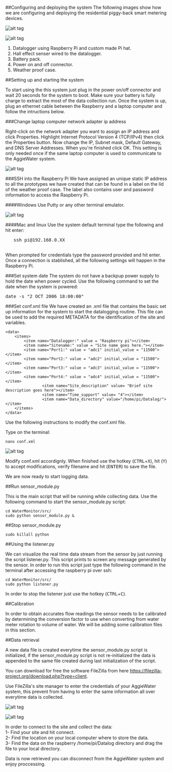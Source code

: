 ##Configuring and deploying the system
The following images show how we are configuring and deploying the residential piggy-back smart metering devices.

![alt tag](https://github.com/UCHIC/WaterMonitor/blob/master/doc/images/AGGIEWATER_SYSTEM_CLOSEUP3.png)

![alt tag](https://github.com/UCHIC/WaterMonitor/blob/master/doc/images/AGGIEWATER_PACK.png)

1. Datalogger using Raspberry Pi and custom made Pi hat.  
2. Hall effect senser wired to the datalogger.  
3. Battery pack.  
4. Power on and off connector.  
5. Weather proof case.

##Setting up and starting the system

To start using the this system just plug in the power on/off connector and wait 20 seconds for the system to boot. Make sure your battery is fully charge to extract the most of the data collection run. Once the system is up, plug an ethernet cable between the Raspberry and a laptop computer and follow the intructions below.

###Change laptop computer network adapter ip address

Right-click on the network adapter you want to assign an IP address and click Properties. Highlight Internet Protocol Version 4 (TCP/IPv4) then click the Properties button. Now change the IP, Subnet mask, Default Gateway, and DNS Server Addresses. When you're finished click OK. This setting is only  needed once if the same laptop computer is used to communicate to the AggieWater system.

![alt tag](https://github.com/UCHIC/WaterMonitor/blob/master/doc/images/static_ip.png)

###SSH into the Raspberry Pi
We have assigned an unique static IP address to all the prototypes we have created that can be found in a label on the lid of the weather proof case. The label also contains user and password information to access the Raspberry Pi.

####Windows
Use Putty or any other terminal emulator.  

![alt tag](https://github.com/UCHIC/WaterMonitor/blob/master/doc/images/putty.png)

####Mac and linux
Use the system default terminal type the following and hit enter:  

   <pre>
   ssh pi@192.168.0.XX
   </pre>

When prompted for credentials type the password provided and hit enter.  Once a connection is stablished, all the following settings will happen in the Raspberry Pi.

###Set system date
The system do not have a backpup power supply to hold the date when power cycled. Use the following command to set the date when the system is powered:

<pre>
date -s "2 OCT 2006 18:00:00"
</pre>

###Set conf.xml file
We have created an .xml file that contains the basic set up information for the system to start the datalogging routine. This file can be used to add the required METADATA for the identification of the site and variables.
```
<data>
    <items>
        <item name="Datalogger:" value = "Raspberry pi"></item>
        <item name="Sitename:" value = "Site name goes here."></item>
        <item name="Port1:" value = "adc1" initial_value = "11500"></item>
        <item name="Port2:" value = "adc2" initial_value = "11500"></item>
        <item name="Port3:" value = "adc3" initial_value = "11500"></item>
        <item name="Port4:" value = "adc4" initial_value = "11500"></item>
                <item name="Site_description" value= "Brief site description goes here"></item>
                <item name="Time_support" value= "4"></item>
                <item name="Data_directory" value="/home/pi/Datalog/"></item>
    </items>
</data>
```
Use the following instructions to modify the conf.xml file.  

Type on the terminal:
```
nano conf.xml
```
![alt tag](https://github.com/UCHIC/WaterMonitor/blob/master/doc/images/conf.png)

Modify conf.xml accordignly. When finished use the hotkey (<kbd>CTRL</kbd>+<kbd>X</kbd>), hit (<kbd>Y</kbd>) to accept modifications, verify filename and hit (<kbd>ENTER</kbd>) to save the file.

We are now ready to start logging data.

##Run sensor_module.py

This is the main script that will be running while collecting data. Use the following command to start the sensor_module.py script:
```
cd WaterMonitor/src/
sudo python sensor_module.py &
```

##Stop sensor_module.py

```
sudo killall python
```

##Using the listener.py

We can visualize the real time data stream from the sensor by just running the script listener.py. This script prints to screen any message generated by the sensor. In order to run this script just type the following command in the terminal after accessing the raspberry pi over ssh:

```
cd WaterMonitor/src/
sudo python listener.py
```
In order to stop the listener just use the hotkey (<kbd>CTRL</kbd>+<kbd>C</kbd>).

##Calibration

In order to obtain accurates flow readings the sensor needs to be calibrated by determining the conversion factor to use when converting from water meter rotation to volume of water. We will be adding some calibration files in this section.

##Data retrieval

A new data file is created everytime the sensor_module.py script is initialized, if the sensor_module.py script is not re-initialized the data is appended to the same file created during last initialization of the script.  

You can download for free the software FileZilla from here https://filezilla-project.org/download.php?type=client.  

Use FileZilla's site manager to enter the credentials of your AggieWater system, this prevent from having to enter the same information all over everytime data is collected. 

![alt tag](https://github.com/UCHIC/WaterMonitor/blob/master/doc/images/filezilla_site.png)

![alt tag](https://github.com/UCHIC/WaterMonitor/blob/master/doc/images/filezilla_data.png)

In order to connect to the site and collect the data:  
1- Find your site and hit connect.  
2- Find the location on your local computer where to store the data.  
3- Find the data on the raspberry /home/pi/Datalog directory and drag the file to your local directory.   

Data is now retrieved you can disconnect from the AggieWater system and enjoy proccessing.